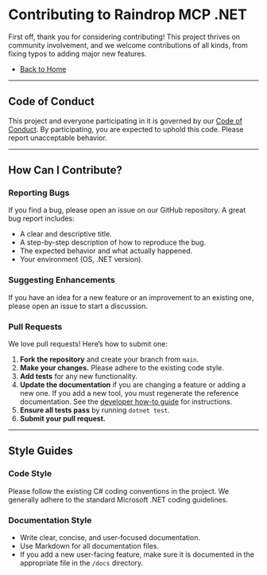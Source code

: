# Contributing to Raindrop MCP .NET

First off, thank you for considering contributing! This project thrives on community involvement, and we welcome contributions of all kinds, from fixing typos to adding major new features.

-   [Back to Home](./README.md)

---

## **Code of Conduct**

This project and everyone participating in it is governed by our [Code of Conduct](./CODE_OF_CONDUCT.md). By participating, you are expected to uphold this code. Please report unacceptable behavior.

---

## **How Can I Contribute?**

### **Reporting Bugs**

If you find a bug, please open an issue on our GitHub repository. A great bug report includes:

-   A clear and descriptive title.
-   A step-by-step description of how to reproduce the bug.
-   The expected behavior and what actually happened.
-   Your environment (OS, .NET version).

### **Suggesting Enhancements**

If you have an idea for a new feature or an improvement to an existing one, please open an issue to start a discussion.

### **Pull Requests**

We love pull requests! Here’s how to submit one:

1.  **Fork the repository** and create your branch from `main`.
2.  **Make your changes.** Please adhere to the existing code style.
3.  **Add tests** for any new functionality.
4.  **Update the documentation** if you are changing a feature or adding a new one. If you add a new tool, you must regenerate the reference documentation. See the [developer how-to guide](./docs/how-to-guides/for-developers.md) for instructions.
5.  **Ensure all tests pass** by running `dotnet test`.
6.  **Submit your pull request.**

---

## **Style Guides**

### **Code Style**

Please follow the existing C# coding conventions in the project. We generally adhere to the standard Microsoft .NET coding guidelines.

### **Documentation Style**

-   Write clear, concise, and user-focused documentation.
-   Use Markdown for all documentation files.
-   If you add a new user-facing feature, make sure it is documented in the appropriate file in the `/docs` directory.
